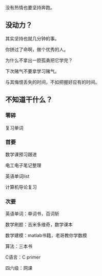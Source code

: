 没有热情也要坚持奔跑。

## 没动力？


其实坚持也就几分钟的事。

你拼过了命啊，做个优秀的人。

为什么不拿出一腔孤勇把它学完？

下次赌气不要拿学习赌气。

与其悔恨丢失的时间，不如把握好应有的时间。

## 不知道干什么？

### 零碎

复习单词

### 首要

数学课预习跟进

电工电子笔记整理

英语单词list

计算机导论复习

### 次要

英语单词：单词书，百词斩

数学刷题：吉米多维奇，数学课本

数学建模：matlab书籍，老哥教你学数模

算法：三本书

C语言：C primer

四六级：网课

